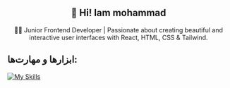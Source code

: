   <h2 align="center" font-size="60px">
   👋 Hi! Iam mohammad
    
</h2>

<div align="center">
  👨‍💻 Junior Frontend Developer | Passionate about creating beautiful and interactive user interfaces with React, HTML, CSS & Tailwind.
</div>


## ابزارها و مهارت‌ها:
[![My Skills](https://skillicons.dev/icons?i=js,html,css,figma,git,github,react,supabase,vite,nextjs,sass,bootstrap,vscode,npm)](https://skillicons.dev)

